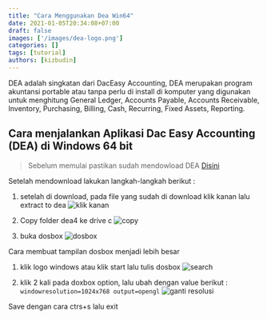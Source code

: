 ```yaml
---
title: "Cara Menggunakan Dea Win64"
date: 2021-01-05T20:34:08+07:00
draft: false
images: ['/images/dea-logo.png']
categories: []
tags: [tutorial]
authors: [kizbudin]
---
```

DEA adalah singkatan dari DacEasy Accounting, DEA merupakan program akuntansi portable atau tanpa perlu di install di komputer yang digunakan untuk menghitung General Ledger, Accounts Payable, Accounts Receivable, Inventory, Purchasing, Billing, Cash, Recurring, Fixed Assets, Reporting. <!--more-->

## Cara menjalankan Aplikasi Dac Easy Accounting (DEA) di Windows 64 bit

>Sebelum memulai pastikan sudah mendowload DEA [Disini](https://drive.google.com/file/u/4/d/1v7D9VXOdAvg-wFTdew6uilMW2ZbNRzo6/view)

Setelah mendownload lakukan langkah-langkah berikut :

1. setelah di download, pada file yang sudah di download klik kanan lalu extract to dea
![klik kanan](/images/dea/01.gif)

2. Copy folder dea4 ke drive c
![copy](/images/dea/02.gif)

3. buka dosbox 
![dosbox](/images/dea/03.gif)

Cara membuat tampilan dosbox menjadi lebih besar
1. klik logo windows atau klik start lalu tulis dosbox
![search](/images/dea/04.gif)

2. klik 2 kali pada doxbox option, lalu ubah dengan value berikut :
``windowresolution=1024x768
output=opengl``
![ganti resolusi](/images/dea/05.gif)

Save dengan cara ctrs+s lalu exit 
